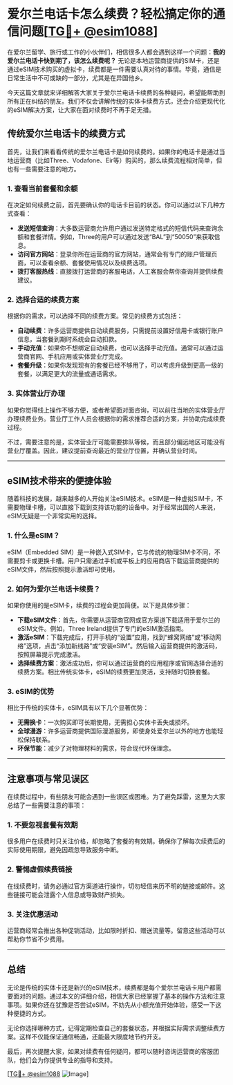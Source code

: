 # 爱尔兰电话卡怎么续费？轻松搞定你的通信问题[[TG💪+ @esim1088](https://t.me/s/esim1088)]

在爱尔兰留学、旅行或工作的小伙伴们，相信很多人都会遇到这样一个问题：**我的爱尔兰电话卡快到期了，该怎么续费呢？** 无论是本地运营商提供的SIM卡，还是通过eSIM技术购买的虚拟卡，续费都是一件需要认真对待的事情。毕竟，通信是日常生活中不可或缺的一部分，尤其是在异国他乡。

今天这篇文章就来详细解答大家关于爱尔兰电话卡续费的各种疑问，希望能帮助到所有正在纠结的朋友。我们不仅会讲解传统的实体卡续费方式，还会介绍更现代化的eSIM解决方案，让大家在面对续费时不再手足无措。

## 传统爱尔兰电话卡的续费方式

首先，让我们来看看传统的爱尔兰电话卡是如何续费的。如果你的电话卡是通过当地运营商（比如Three、Vodafone、Eir等）购买的，那么续费流程相对简单，但也有一些需要注意的地方。

### 1. 查看当前套餐和余额

在决定如何续费之前，首先要确认你的电话卡目前的状态。你可以通过以下几种方式查看：

- **发送短信查询**：大多数运营商允许用户通过发送特定格式的短信代码来查询余额和套餐详情。例如，Three的用户可以通过发送“BAL”到“50050”来获取信息。
- **访问官方网站**：登录你所在运营商的官方网站，通常会有专门的账户管理页面，可以查看余额、套餐使用情况以及续费选项。
- **拨打客服热线**：直接拨打运营商的客服电话，人工客服会帮你查询并提供续费建议。

### 2. 选择合适的续费方案

根据你的需求，可以选择不同的续费方案。常见的续费方式包括：

- **自动续费**：许多运营商提供自动续费服务，只需提前设置好信用卡或银行账户信息，当套餐到期时系统会自动扣款。
- **手动充值**：如果你不想绑定自动续费，也可以选择手动充值。通常可以通过运营商官网、手机应用或实体营业厅完成。
- **套餐升级**：如果你发现现有的套餐已经不够用了，可以考虑升级到更高一级的套餐，以满足更大的流量或通话需求。

### 3. 实体营业厅办理

如果你觉得线上操作不够方便，或者希望面对面咨询，可以前往当地的实体营业厅办理续费业务。营业厅工作人员会根据你的需求推荐合适的方案，并协助完成续费过程。

不过，需要注意的是，实体营业厅可能需要排队等候，而且部分偏远地区可能没有营业厅覆盖。因此，建议提前查询最近的营业厅位置，并确认营业时间。

---

## eSIM技术带来的便捷体验

随着科技的发展，越来越多的人开始关注eSIM技术。eSIM是一种虚拟SIM卡，不需要物理卡槽，可以直接下载到支持该功能的设备中。对于经常出国的人来说，eSIM无疑是一个非常实用的选择。

### 1. 什么是eSIM？

eSIM（Embedded SIM）是一种嵌入式SIM卡，它与传统的物理SIM卡不同，不需要剪卡或更换卡槽。用户只需通过手机或平板上的应用商店下载运营商提供的eSIM文件，然后按照提示激活即可使用。

### 2. 如何为爱尔兰电话卡续费？

如果你使用的是eSIM卡，续费的过程会更加简便。以下是具体步骤：

- **下载eSIM文件**：首先，你需要从运营商官网或官方渠道下载适用于爱尔兰的eSIM文件。例如，Three Ireland提供了专门的eSIM激活指南。
- **激活eSIM**：下载完成后，打开手机的“设置”应用，找到“蜂窝网络”或“移动网络”选项，点击“添加新线路”或“安装eSIM”。然后输入运营商提供的激活码，按照屏幕提示完成激活。
- **选择续费方案**：激活成功后，你可以通过运营商的应用程序或官网选择合适的续费方案。相比传统实体卡，eSIM的续费更加灵活，支持随时切换套餐。

### 3. eSIM的优势

相比于传统的实体卡，eSIM具有以下几个显著优势：

- **无需换卡**：一次购买即可长期使用，无需担心实体卡丢失或损坏。
- **全球漫游**：许多运营商提供国际漫游服务，即使身处爱尔兰以外的地方也能轻松保持联系。
- **环保节能**：减少了对物理材料的需求，符合现代环保理念。

---

## 注意事项与常见误区

在续费过程中，有些朋友可能会遇到一些误区或困难。为了避免踩雷，这里为大家总结了一些需要注意的事项：

### 1. 不要忽视套餐有效期

很多用户在续费时只关注价格，却忽略了套餐的有效期。确保你了解每次续费后的实际使用期限，避免因疏忽导致服务中断。

### 2. 警惕虚假续费链接

在线续费时，请务必通过官方渠道进行操作，切勿轻信来历不明的链接或邮件。这些链接可能会泄露个人信息或导致财产损失。

### 3. 关注优惠活动

运营商经常会推出各种促销活动，比如限时折扣、赠送流量等。留意这些活动可以帮助你节省不少费用。

---

## 总结

无论是传统的实体卡还是新兴的eSIM技术，续费都是每个爱尔兰电话卡用户都需要面对的问题。通过本文的详细介绍，相信大家已经掌握了基本的操作方法和注意事项。如果你还在犹豫是否尝试eSIM，不妨先从小额充值开始体验，感受一下这种便捷的方式。

无论你选择哪种方式，记得定期检查自己的套餐状态，并根据实际需求调整续费方案。这样不仅能保证通信畅通，还能最大限度地节约开支。

最后，再次提醒大家，如果对续费有任何疑问，都可以随时咨询运营商的客服团队，他们会为你提供专业的指导和支持。

[[TG💪+ @esim1088](https://t.me/s/esim1088) ![Image](https://i.postimg.cc/4NQfJmqS/Snipaste-2025-05-13-00-14-12.png)]